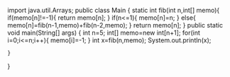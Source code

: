 import java.util.Arrays;
public class Main {
    static int fib(int n,int[] memo){
        if(memo[n]!=-1){
            return memo[n];
        }
        if(n<=1){
            memo[n]=n;
        }
        else{
            memo[n]=fib(n-1,memo)+fib(n-2,memo);
        }
        return memo[n];
    }
    public static void main(String[] args) {
        int n=5;
        int[] memo=new int[n+1];
        for(int i=0;i<=n;i++){
            memo[i]=-1;
        }
        int x=fib(n,memo);
        System.out.println(x);
        
       
    }
}
